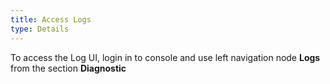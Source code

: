 ```yaml
---
title: Access Logs
type: Details
---
```


To access the Log UI, login in to console and use left navigation node <b>Logs</b> from the section <b>Diagnostic</b>
